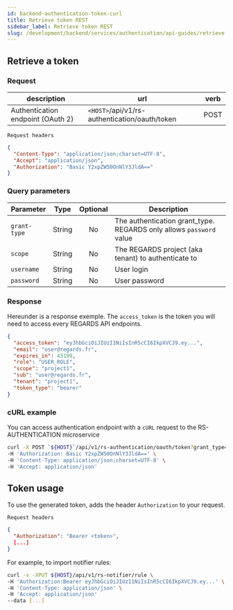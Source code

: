 ```yaml
---
id: backend-authentication-token-curl
title: Retrieve token REST
sidebar_label: Retrieve token REST
slug: /development/backend/services/authentication/api-guides/retrieve-token-rest
---
```


## Retrieve a token

### Request

| description | url | verb |
| ----------- | --- | ---- |
| Authentication endpoint (OAuth 2) | `<HOST>`/api/v1/rs-authentication/oauth/token | POST |

`Request headers`
```json
{
  "Content-Type": "application/json;charset=UTF-8",
  "Accept": "application/json",
  "Authorization": "Basic Y2xpZW50OnNlY3JldA=="
}
```

### Query parameters

 | Parameter | Type | Optional | Description |
| --------- | ---- | :------: | ----------- |
| `grant-type` | String | No | The authentication grant_type. REGARDS only allows `password` value |
| `scope` | String | No | The REGARDS project (aka tenant) to authenticate to |
| `username` | String | No | User login |
| `password` | String | No | User password |


### Response

Hereunder is a response exemple. The `access_token` is the token you will need to access every REGARDS API endpoints.

```json
{
  "access_token": "eyJhbGciOiJIUzI1NiIsInR5cCI6IkpXVCJ9.ey...",
  "email": "user@regards.fr",
  "expires_in": 43199,
  "role": "USER_ROLE",
  "scope": "project1",
  "sub": "user@regards.fr",
  "tenant": "project1",
  "token_type": "bearer"
}
```


### cURL example

You can access authentication endpoint with a `cURL` request to the RS-AUTHENTICATION microservice
```bash
curl -X POST `${HOST}`/api/v1/rs-authentication/oauth/token?grant_type=password&scope=<project>&username=<login>&password=<password> \
-H 'Authorization: Basic Y2xpZW50OnNlY3JldA==' \
-H 'Content-Type: application/json;charset=UTF-8' \
-H 'Accept: application/json'
```

## Token usage

To use the generated token, adds the header `Authorization` to your request.

`Request headers`
```json
{
  "Authorization": "Bearer <token>",
  [...]
}
```

For example, to import notifier rules:
```bash
curl -v -XPUT ${HOST}/api/v1/rs-notifier/rule \
-H 'Authorization:Bearer eyJhbGciOiJIUzI1NiIsInR5cCI6IkpXVCJ9.ey...' \
-H 'Content-Type: application/json' \
-H 'Accept: application/json'
--data [...]
```

